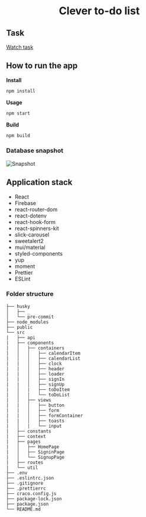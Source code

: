 <h1 align="center">Clever to-do list</h1>

## Task

<a href="https://drive.google.com/file/d/18I1PxOxZn2lwm__YeOtMNoWeiXygKwwN/view">Watch task</a>

## How to run the app

**Install**

```sh
npm install
```

**Usage**

```sh
npm start
```

**Build**

```sh
npm build
```

### Database snapshot

![Snapshot](https://user-images.githubusercontent.com/101280736/212855117-331c1e8f-28d1-49aa-a4c1-8298a382fb38.JPG)

## Application stack

- React
- Firebase
- react-router-dom
- react-dotenv
- react-hook-form
- react-spinners-kit
- slick-carousel
- sweetalert2
- mui/material
- styled-components
- yup
- moment
- Prettier
- ESLint

### Folder structure

```
├── husky
│   ├── _
│   └── pre-commit
├── node_modules
├── public
└── src
|   ├── api
|   ├── components
|   │   ├── containers
|   │   │   ├── calendarItem
|   │   │   ├── calendarList
|   |   │   ├── clock
|   |   │   ├── header
|   |   │   ├── loader
|   |   │   ├── signIn
|   |   │   ├── signUp
|   │   |   ├── toDoItem
|   │   |   └── toDoList
|   │   ├── views
|   |   │   ├── button
|   |   │   ├── form
|   |   │   ├── formContainer
|   |   │   ├── toasts
|   │   |   └── input
|   ├── constants
|   ├── context
|   ├── pages
|   │   ├── HomePage
|   │   ├── SigninPage
|   │   └── SignupPage
|   ├── routes
|   └── util
├── .env
├── .eslintrc.json
├── .gitignore
├── .prettierrc
├── craco.config.js
├── package-lock.json
├── package.json
└── README.md
```
